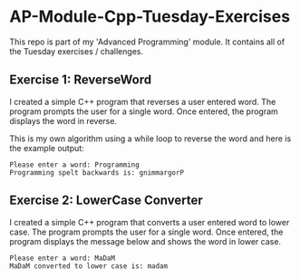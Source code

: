 # AP-Module-Cpp-Tuesday-Exercises
This repo is part of my 'Advanced Programming' module. It contains all of the Tuesday exercises / challenges.
## Exercise 1: ReverseWord
I created a simple C++ program that reverses a user entered word. The program prompts the user for a
single word. Once entered, the program displays the word in reverse. 

This is my own algorithm using a while loop to reverse the word and here is the example output:
```
Please enter a word: Programming
Programming spelt backwards is: gnimmargorP
```

## Exercise 2: LowerCase Converter
I created a simple C++ program that converts a user entered word to lower case. The program prompts
the user for a single word. Once entered, the program displays the message below and shows the word in
lower case.
```
Please enter a word: MaDaM
MaDaM converted to lower case is: madam

```

